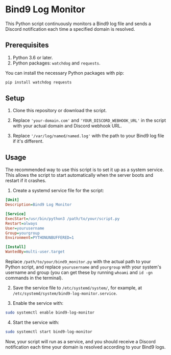 # Bind9 Log Monitor

This Python script continuously monitors a Bind9 log file and sends a Discord notification each time a specified domain is resolved.

## Prerequisites

1. Python 3.6 or later.
2. Python packages: `watchdog` and `requests`.

You can install the necessary Python packages with pip:

```bash
pip install watchdog requests
```

## Setup

1. Clone this repository or download the script.

2. Replace `'your-domain.com'` and `'YOUR_DISCORD_WEBHOOK_URL'` in the script with your actual domain and Discord webhook URL.

3. Replace `'/var/log/named/named.log'` with the path to your Bind9 log file if it's different.

## Usage

The recommended way to use this script is to set it up as a system service. This allows the script to start automatically when the server boots and restart if it crashes.

1. Create a systemd service file for the script:

```ini
[Unit]
Description=Bind9 Log Monitor

[Service]
ExecStart=/usr/bin/python3 /path/to/your/script.py
Restart=always
User=yourusername
Group=yourgroup
Environment=PYTHONUNBUFFERED=1

[Install]
WantedBy=multi-user.target
```

Replace `/path/to/your/bind9_monitor.py` with the actual path to your Python script, and replace `yourusername` and `yourgroup` with your system's username and group (you can get these by running `whoami` and `id -gn` commands in the terminal).

2. Save the service file to `/etc/systemd/system/`, for example, at `/etc/systemd/system/bind9-log-monitor.service`.

3. Enable the service with:

```bash
sudo systemctl enable bind9-log-monitor
```

4. Start the service with:

```bash
sudo systemctl start bind9-log-monitor
```

Now, your script will run as a service, and you should receive a Discord notification each time your domain is resolved according to your Bind9 logs.

